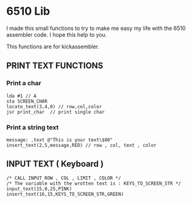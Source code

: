 # 6510 Lib
I made this small functions to try to make me easy my life with the 6510 assembler code. I hope this help to you.

This functions are for kickassembler.

## PRINT TEXT FUNCTIONS
### Print a char
    
    lda #1 // A
    sta SCREEN_CHAR
    locate_text(3,4,0) // row,col,color
    jsr print_char  // print single char

### Print a string text

    message: .text @"This is your text\$00"
    insert_text(2,5,message,RED) // row , col, text , color

## INPUT TEXT ( Keyboard )

    /* CALL INPUT ROW , COL , LIMIT , COLOR */
    /* The variable with the wrotten text is : KEYS_TO_SCREEN_STR */
    input_text(15,0,25,PINK)
    insert_text(16,15,KEYS_TO_SCREEN_STR,GREEN)

